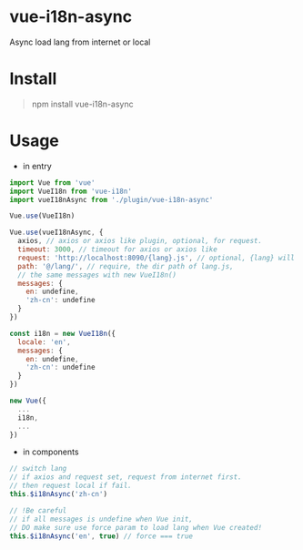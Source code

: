 # vue-i18n-async
Async load lang from internet or local

# Install
> npm install vue-i18n-async

# Usage
- in entry
```javascript
import Vue from 'vue'
import VueI18n from 'vue-i18n'
import vueI18nAsync from './plugin/vue-i18n-async'

Vue.use(VueI18n)

Vue.use(vueI18nAsync, {
  axios, // axios or axios like plugin, optional, for request.
  timeout: 3000, // timeout for axios or axios like
  request: 'http://localhost:8090/{lang}.js', // optional, {lang} will replace with lang name
  path: '@/lang/', // require, the dir path of lang.js,
  // the same messages with new VueI18n()
  messages: {
    en: undefine,
    'zh-cn': undefine
  }
})

const i18n = new VueI18n({
  locale: 'en',
  messages: {
    en: undefine,
    'zh-cn': undefine
  }
})

new Vue({
  ...
  i18n,
  ...
})
```
- in components
```javascript
// switch lang
// if axios and request set, request from internet first.
// then request local if fail.
this.$i18nAsync('zh-cn')
```

```javascript
// !Be careful
// if all messages is undefine when Vue init,
// DO make sure use force param to load lang when Vue created!
this.$i18nAsync('en', true) // force === true
```
